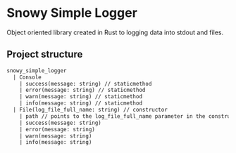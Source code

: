 # Snowy Simple Logger

Object oriented library created in Rust to logging data into stdout and files.

## Project structure

```txt
snowy_simple_logger
  | Console
    | success(message: string) // staticmethod
    | error(message: string) // staticmethod
    | warn(message: string) // staticmethod
    | info(message: string) // staticmethod
  | File(log_file_full_name: string) // constructor
    | path // points to the log_file_full_name parameter in the constructor
    | success(message: string)
    | error(message: string)
    | warn(message: string)
    | info(message: string)
```